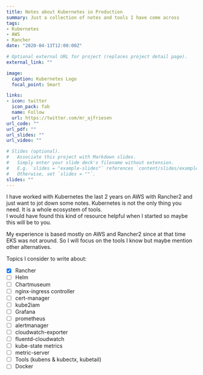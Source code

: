 ```yaml
---
title: Notes about Kubernetes in Production
summary: Just a collection of notes and tools I have come across
tags:
- Kubernetes
- AWS
- Rancher
date: "2020-04-13T12:00:00Z"

# Optional external URL for project (replaces project detail page).
external_link: ""

image:
  caption: Kubernetes Logo
  focal_point: Smart

links:
- icon: twitter
  icon_pack: fab
  name: Follow
  url: https://twitter.com/mr_ajfriesen
url_code: ""
url_pdf: ""
url_slides: ""
url_video: ""

# Slides (optional).
#   Associate this project with Markdown slides.
#   Simply enter your slide deck's filename without extension.
#   E.g. `slides = "example-slides"` references `content/slides/example-slides.md`.
#   Otherwise, set `slides = ""`.
slides: ""
---
```


I have worked with Kubernetes the last 2 years on AWS with Rancher2 and just want to jot down some notes.
Kubernetes is not the only thing you need.
It is a whole ecosystem of tools.  
I would have found this kind of resource helpful when I started so maybe this will be to you.

My experience is based mostly on AWS and Rancher2 since at that time EKS was not around.
So I will focus on the tools I know but maybe mention other alternatives.

Topics I consider to write about:
- [x] Rancher
- [ ] Helm
- [ ] Chartmuseum
- [ ] nginx-ingress controller
- [ ] cert-manager
- [ ] kube2iam
- [ ] Grafana
- [ ] prometheus
- [ ] alertmanager
- [ ] cloudwatch-exporter
- [ ] fluentd-cloudwatch
- [ ] kube-state metrics
- [ ] metric-server
- [ ] Tools (kubens & kubectx, kubetail)
- [ ] Docker
<!-- dockler log rotation -->